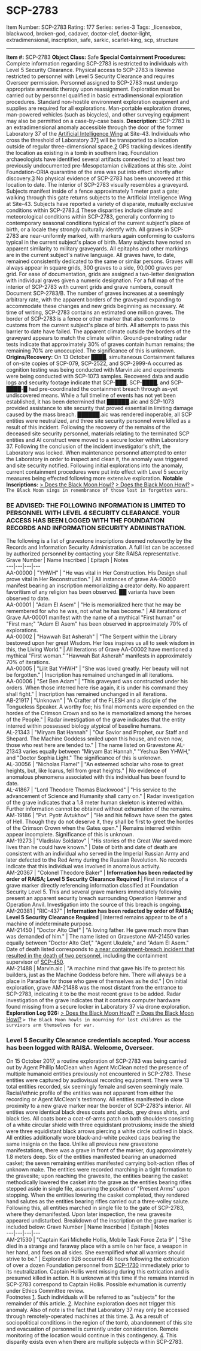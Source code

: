 # SCP-2783
Item Number: SCP-2783
Rating: 177
Series: series-3
Tags: _licensebox, blackwood, broken-god, cadaver, doctor-clef, doctor-light, extradimensional, inscription, safe, sarkic, scarlet-king, scp, structure

---

**Item #:** SCP-2783
**Object Class:** Safe
**Special Containment Procedures:** Complete information regarding SCP-2783 is restricted to individuals with Level 5 Security Clearance. Physical access to SCP-2783 is likewise restricted to personnel with Level 5 Security Clearance and requires Overseer permission. Personnel assigned to SCP-2783 must undergo appropriate amnestic therapy upon reassignment. Exploration must be carried out by personnel qualified in basic extradimensional exploration procedures. Standard non-hostile environment exploration equipment and supplies are required for all explorations. Man-portable exploration drones, man-powered vehicles (such as bicycles), and other surveying equipment may also be permitted on a case-by-case basis.
**Description:** SCP-2783 is an extradimensional anomaly accessible through the door of the former Laboratory 37 of the [Artificial Intelligence Wing](http://www.scp-wiki.net/aiad-homescreen) at Site-43. Individuals who cross the threshold of Laboratory 37[1](javascript:;) will be transported to a location outside of regular three-dimensional space.[2](javascript:;) GPS tracking devices identify the location as existing in a tomb in southern Iraq. Foundation archaeologists have identified several artifacts connected to at least two previously undocumented pre-Mesopotamian civilizations at this site. Joint Foundation-ORIA quarantine of the area was put into effect shortly after discovery.[3](javascript:;) No physical evidence of SCP-2783 has been uncovered at this location to date.
The interior of SCP-2783 visually resembles a graveyard. Subjects manifest inside of a fence approximately 1 meter past a gate; walking through this gate returns subjects to the Artificial Intelligence Wing at Site-43. Subjects have reported a variety of disparate, mutually exclusive conditions within SCP-2783.[4](javascript:;) These disparities include climate and meteorological conditions within SCP-2783, generally conforming to contemporary seasonal conditions typical of the current subject's place of birth, or a locale they strongly culturally identify with. All graves in SCP-2783 are near-uniformly marked, with markers again conforming to customs typical in the current subject's place of birth. Many subjects have noted an apparent similarity to military graveyards. All epitaphs and other markings are in the current subject's native language. All graves have, to date, remained consistently dedicated to the same or similar persons.
Graves will always appear in square grids, 300 graves to a side, 90,000 graves per grid. For ease of documentation, grids are assigned a two-letter designation with individual graves given a numeric designation. For a full map of the interior of SCP-2783 with current grids and grave numbers, consult Document SCP-2783/B.
The number of graves increases at a seemingly arbitrary rate, with the apparent borders of the graveyard expanding to accommodate these changes and new grids beginning as necessary. At time of writing, SCP-2783 contains an estimated one million graves. The border of SCP-2783 is a fence or other marker that also conforms to customs from the current subject's place of birth. All attempts to pass this barrier to date have failed. The apparent climate outside the borders of the graveyard appears to match the climate within.
Ground-penetrating radar tests indicate that approximately 30% of graves contain human remains; the remaining 70% are unoccupied. The significance of this is unknown.
**Origins/Recovery:** On 13 October ████, simultaneous Containment failures of on-site copies of SCP-079, SCP-2522, and SCP-2999-A occurred as cognition testing was being conducted with Marvin.aic and experiments were being conducted with SCP-1073 samples. Recovered data and audio logs and security footage indicate that SCP-███, SCP-████, and SCP-████-█ had pre-coordinated the containment breach through as-yet undiscovered means. While a full timeline of events has not yet been established, it has been determined that ██████.aic and SCP-1073 provided assistance to site security that proved essential in limiting damage caused by the mass breach. ██████.aic was rendered inoperable, all SCP entities were neutralized, and three site security personnel were killed as a result of this incident.
Following the recovery of the remains of the deceased site security personnel, materials relating to the terminated SCP entities and AI construct were moved to a secure locker within Laboratory 37. Following the conclusion of the incident investigator's shift, the Laboratory was locked. When maintenance personnel attempted to enter the Laboratory in order to inspect and clean it, the anomaly was triggered and site security notified.
Following initial explorations into the anomaly, current containment procedures were put into effect with Level 5 security measures being effected following more extensive exploration.
**Notable Inscriptions:**
[> Does the Black Moon Howl?](javascript:;)
[> Does the Black Moon Howl?](javascript:;)
`> The Black Moon sings in remembrance of those lost in forgotten wars.`
### BE ADVISED: THE FOLLOWING INFORMATION IS LIMITED TO PERSONNEL WITH LEVEL 4 SECURITY CLEARANCE. YOUR ACCESS HAS BEEN LOGGED WITH THE FOUNDATION RECORDS AND INFORMATION SECURITY ADMINISTRATION.
The following is a list of gravestone inscriptions deemed noteworthy by the Records and Information Security Administration. A full list can be accessed by authorized personnel by contacting your Site RAISA representative.
Grave Number | Name Inscribed | Epitaph | Notes  
---|---|---|---  
AA-00000 | "YHWH" | "He was vital in Her Construction. His Design shall prove vital in Her Reconstruction." | All instances of grave AA-00000 manifest bearing an inscription memorializing a creator deity. No apparent favoritism of any religion has been observed. ██ variants have been observed to date.  
AA-00001 | "Adam El Asem" | "He is memorialized here that he may be remembered for who he was, not what he has become." | All iterations of Grave AA-00001 manifest with the name of a mythical "First human" or "First man;" "Adam El Asem" has been observed in approximately 70% of explorations.  
AA-00002 | "Hawwah Bat Asherah" | "The Serpent within the Library bestowed upon her great Wisdom. Her loss inspires us all to seek wisdom in this, the Living World." | All iterations of Grave AA-00002 have mentioned a mythical "First woman." "Hawwah Bat Asherah" manifests in approximately 70% of iterations.  
AA-00005 | "Lilit Bat YHWH" | "She was loved greatly. Her beauty will not be forgotten." | Inscription has remained unchanged in all iterations.  
AA-00006 | "Set Ben Adam" | "This graveyard was constructed under his orders. When those interred here rise again, it is under his command they shall fight." | Inscription has remained unchanged in all iterations.  
AB-21917 | "Unknown" | "A Crafter of the FLESH and a disciple of the Tongueless Speaker. A worthy foe; his final moments were expended on the hordes of the Crimson Crown and so he is memorialized among the heroes of the People." | Radar investigation of the grave indicates that the entity interred within possessed biology atypical of baseline humans.  
AL-21343 | "Miryam Bat Hannah" | "Our Savior and Prophet, our Staff and Shepard. The Machine Goddess smiled upon this house, and even now, those who rest here are tended to." | The name listed on Gravestone AL-21343 varies equally between "Miryam Bat Hannah," "Yeshua Ben YHWH," and "Doctor Sophia Light." The significance of this is unknown.  
AL-30056 | "Nicholas Flamel" | "An esteemed scholar who rose to great heights, but, like Icarus, fell from great heights." | No evidence of anomalous phenomena associated with this individual has been found to date.  
AL-41867 | "Lord Theodore Thomas Blackwood" | "His service to the advancement of Science and Humanity shall carry on." | Radar investigation of the grave indicates that a 1.8 meter human skeleton is interred within. Further information cannot be obtained without exhumation of the remains.  
AM-19186 | "Pvt. Pyotr Avtukhov" | "He and his fellows have seen the gates of Hell. Though they do not deserve it, they shall be first to greet the hordes of the Crimson Crown when the Gates open." | Remains interred within appear incomplete. Significance of this is unknown.  
AM-19273 | "Vladislav Soldatov" | "His stories of the Great War saved more lives than he could have known." | Date of birth and date of death are consistent with an individual who served in the Imperial Russian Army and later defected to the Red Army during the Russian Revolution. No records indicate that this individual was involved in anomalous activity.  
AM-20367 | "Colonel Theodore Baker" | **Information has been redacted by order of RAISA; Level 5 Security Clearance Required** | First instance of a grave marker directly referencing information classified at Foundation Security Level 5. This and several grave markers immediately following present an apparent security breach surrounding Operation Hammer and Operation Anvil. Investigation into the source of this breach is ongoing.  
AM-20381 | "RIC-437" | **Information has been redacted by order of RAISA; Level 5 Security Clearance Required** | Interred remains appear to be of a machine of indeterminate purpose.  
AM-21450 | "Doctor Alto Clef" | "A loving father. He gave much more than was demanded of him." | The name listed on Gravestone AM-21450 varies equally between "Doctor Alto Clef," "Agent Ukulele," and "Adam El Asem." Date of death listed corresponds to [a near containment-breach incident that resulted in the death of two personnel](/all-they-want-is-the-blood), including the containment supervisor of [SCP-450](/scp-450).  
AM-21488 | Marvin.aic | "A machine mind that gave his life to protect his builders, just as the Machine Goddess before him. There will always be a place in Paradise for those who gave of themselves as he did." | On initial exploration, grave AM-21488 was the most distant from the entrance to SCP-2783, indicating it to be the most recent grave to be added. Radar investigation of the grave indicates that it contains computer hardware found missing from a secure locker in Laboratory 37 via drone exploration.  
**Exploration Log 926:**
[> Does the Black Moon Howl?](javascript:;)
[> Does the Black Moon Howl?](javascript:;)
`> The Black Moon howls in mourning for lost children as the survivors arm themselves for war.`
### Level 5 Security Clearance credentials accepted. Your access has been logged with RAISA. Welcome, Overseer.
On 15 October 2017, a routine exploration of SCP-2783 was being carried out by Agent Phillip McClean when Agent McClean noted the presence of multiple humanoid entities previously not encountered in SCP-2783. These entities were captured by audiovisual recording equipment.
There were 13 total entities recorded, six seemingly female and seven seemingly male. Racial/ethnic profile of the entities was not apparent from either the recording or Agent McClean's testimony. All entities manifested in close proximity to a new grave marker near the border of SCP-2783's interior. All entities wore identical black dress coats and slacks, grey dress shirts, and black ties. All coats bore a coat-of-arms patch on both shoulders consisting of a white circular shield with three equidistant protrusions; inside the shield were three equidistant black arrows piercing a white circle outlined in black. All entities additionally wore black-and-white peaked caps bearing the same insignia on the face.
Unlike all previous new gravestone manifestations, there was a grave in front of the marker, dug approximately 1.8 meters deep. Six of the entities manifested bearing an unadorned casket; the seven remaining entities manifested carrying bolt-action rifles of unknown make. The entities were recorded marching in a tight formation to the gravesite; upon reaching the gravesite, the entities bearing the casket methodically lowered the casket into the grave as the entities bearing rifles stepped aside in single file, assuming the position of "Present Arms" upon stopping. When the entities lowering the casket completed, they rendered hand salutes as the entities bearing rifles carried out a three-volley salute. Following this, all entities marched in single file to the gate of SCP-2783, where they demanifested. Upon later inspection, the new gravesite appeared undisturbed.
Breakdown of the inscription on the grave marker is included below:
Grave Number | Name Inscribed | Epitaph | Notes  
---|---|---|---  
AM-21530 | "Captain Kari Michelle Hollis, Mobile Task Force Zeta 9" | "She died in a strange and faraway place with a smile on her face, a weapon in her hand, and foes on all sides. She exemplified what all warriors should strive to be." | Exploration 926 occurred 48 hours following the extrication of over a dozen Foundation personnel from [SCP-1730](/scp-1730) immediately prior to its neutralization. Captain Hollis went missing during this extrication and is presumed killed in action. It is unknown at this time if the remains interred in SCP-2783 correspond to Captain Hollis. Possible exhumation is currently under Ethics Committee review.  
Footnotes
[1](javascript:;). Such individuals will be referred to as "subjects" for the remainder of this article.
[2](javascript:;). Machine exploration does not trigger this anomaly. Also of note is the fact that Laboratory 37 may only be accessed through remotely-operated machines at this time.
[3](javascript:;). As a result of sociopolitical conditions in the region of the tomb, abandonment of this site and evacuation of personnel is currently under consideration. Remote monitoring of the location would continue in this contingency.
[4](javascript:;). This disparity exists even when there are multiple subjects within SCP-2783.